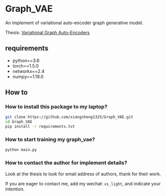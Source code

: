 # Graph_VAE
An implement of variational auto-encoder graph generative model.

Thesis: [Variational Graph Auto-Encoders](http://arxiv.org/abs/1611.07308)
## requirements
- python==3.6
- torch==1.5.0
- networkx==2.4
- numpy==1.19.0


## How to 
### How to install this package to my laptop?
```bash
git clone https://github.com/xiangsheng1325/Graph_VAE.git
cd Graph_VAE
pip install -r requirements.txt
```
### How to start training my graph_vae?
```bash
python main.py
```
### How to contact the author for implement details?
Look at the thesis to look for email address of authors, thank for their work.

If you are eager to contact me, add my wechat: ```xs_light```, and indicate your intention.